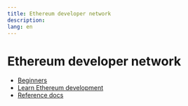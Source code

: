 ```yaml
---
title: Ethereum developer network
description:
lang: en
---
```


# Ethereum developer network

- [Beginners](/en/edn/beginners/)
- [Learn Ethereum development](/en/edn/ethereum-development/)
- [Reference docs](/en/edn/reference-docs/)
